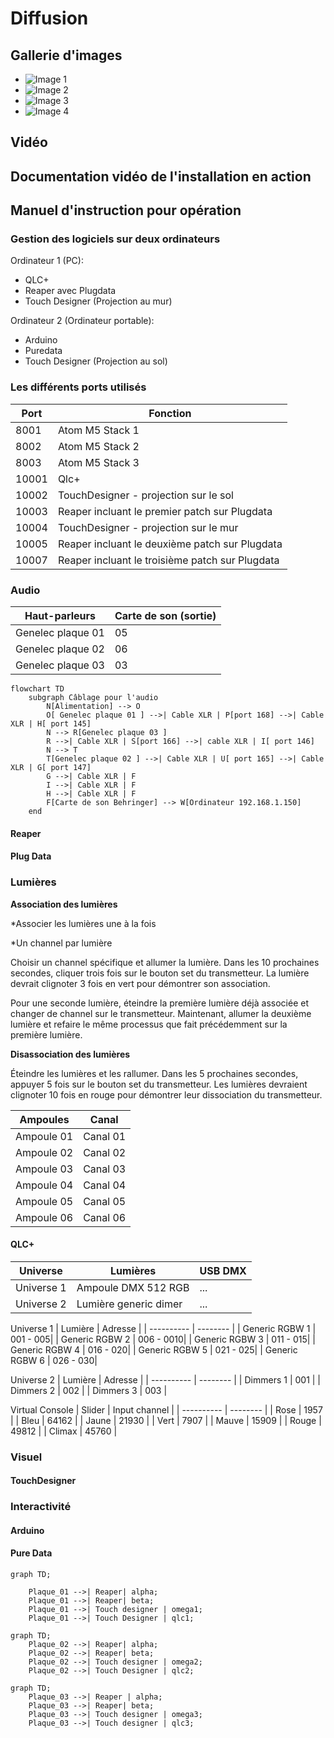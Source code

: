 # Diffusion

## Gallerie d'images
* ![Image 1](https://placehold.co/400x400?text=1+image)
* ![Image 2](https://placehold.co/400x400?text=2+image)
* ![Image 3](https://placehold.co/400x400?text=3+image)
* ![Image 4](https://placehold.co/400x400?text=4+image)

## Vidéo

## Documentation vidéo de l'installation en action

## Manuel d'instruction pour opération

### Gestion des logiciels sur deux ordinateurs

Ordinateur 1 (PC):
* QLC+
* Reaper avec Plugdata
* Touch Designer (Projection au mur)

Ordinateur 2 (Ordinateur portable):
* Arduino
* Puredata
* Touch Designer (Projection au sol)

### Les différents ports utilisés
| Port  | Fonction                                        |
| ----- | ----------------------------------------------- |
| 8001  | Atom M5 Stack 1                                 |
| 8002  | Atom M5 Stack 2                                 |
| 8003  | Atom M5 Stack 3                                 |
| 10001 | Qlc+                                            |
| 10002 | TouchDesigner - projection sur le sol           |
| 10003 | Reaper incluant le premier patch sur Plugdata   |
| 10004 | TouchDesigner - projection sur le mur           |
| 10005 | Reaper incluant le deuxième patch sur Plugdata  |
| 10007 | Reaper incluant le troisième patch sur Plugdata |

### Audio 

| Haut-parleurs     | Carte de son (sortie) |
| ----------------- | --------------------- |
| Genelec plaque 01 | 05                    |
| Genelec plaque 02 | 06                    |
| Genelec plaque 03 | 03                    |

```mermaid
flowchart TD
    subgraph Câblage pour l'audio
        N[Alimentation] --> O
        O[ Genelec plaque 01 ] -->| Cable XLR | P[port 168] -->| Cable XLR | H[ port 145]
        N --> R[Genelec plaque 03 ]
        R -->| Cable XLR | S[port 166] -->| cable XLR | I[ port 146]
        N --> T
        T[Genelec plaque 02 ] -->| Cable XLR | U[ port 165] -->| Cable XLR | G[ port 147]
        G -->| Cable XLR | F
        I -->| Cable XLR | F
        H -->| Cable XLR | F
        F[Carte de son Behringer] --> W[Ordinateur 192.168.1.150]
    end
```
#### Reaper

#### Plug Data

### Lumières

**Association des lumières**

*Associer les lumières une à la fois

*Un channel par lumière

Choisir un channel spécifique et allumer la lumière. Dans les 10 prochaines secondes, cliquer trois fois sur le bouton set du transmetteur. La lumière devrait clignoter 3 fois en vert pour démontrer son association.

Pour une seconde lumière, éteindre la première lumière déjà associée et changer de channel sur le transmetteur. Maintenant, allumer la deuxième lumière et refaire le même processus que fait précédemment sur la première lumière.

**Disassociation des lumières**

Éteindre les lumières et les rallumer. Dans les 5 prochaines secondes, appuyer 5 fois sur le bouton set du transmetteur. Les lumières devraient clignoter 10 fois en rouge pour démontrer leur dissociation du transmetteur.

| Ampoules   | Canal    |
| ---------- | -------- |
| Ampoule 01 | Canal 01 |
| Ampoule 02 | Canal 02 |
| Ampoule 03 | Canal 03 |
| Ampoule 04 | Canal 04 |
| Ampoule 05 | Canal 05 |
| Ampoule 06 | Canal 06 |

#### QLC+

| Universe   | Lumières   |  USB DMX  |
| ---------- | -------- | ------- |
| Universe 1 | Ampoule DMX 512 RGB |   ...   |
| Universe 2 | Lumière generic dimer |    ...   |

Universe 1
| Lumière   | Adresse   |
| ---------- | -------- |
| Generic RGBW 1 | 001 - 005|
| Generic RGBW 2 | 006 - 0010|
| Generic RGBW 3 | 011 - 015|
| Generic RGBW 4 | 016 - 020|
| Generic RGBW 5 | 021 - 025|
| Generic RGBW 6 | 026 - 030|

Universe 2
| Lumière   | Adresse   |
| ---------- | -------- |
| Dimmers 1 | 001 |
| Dimmers 2 | 002 |
| Dimmers 3 | 003 |

Virtual Console
| Slider   | Input channel   |
| ---------- | -------- |
| Rose | 1957 |
| Bleu | 64162 |
| Jaune | 21930 |
| Vert | 7907 |
| Mauve | 15909 |
| Rouge | 49812 |
| Climax | 45760 |

### Visuel

#### TouchDesigner

### Interactivité

#### Arduino

#### Pure Data

```mermaid
graph TD;  

    Plaque_01 -->| Reaper| alpha;
    Plaque_01 -->| Reaper| beta;
    Plaque_01 -->| Touch designer | omega1;
    Plaque_01 -->| Touch Designer | qlc1;
```
```mermaid
graph TD;  
    Plaque_02 -->| Reaper| alpha;
    Plaque_02 -->| Reaper| beta;
    Plaque_02 -->| Touch designer | omega2;
    Plaque_02 -->| Touch Designer | qlc2;
```
```mermaid
graph TD;  
    Plaque_03 -->| Reaper | alpha;
    Plaque_03 -->| Reaper| beta;
    Plaque_03 -->| Touch designer | omega3;
    Plaque_03 -->| Touch designer | qlc3;
```

